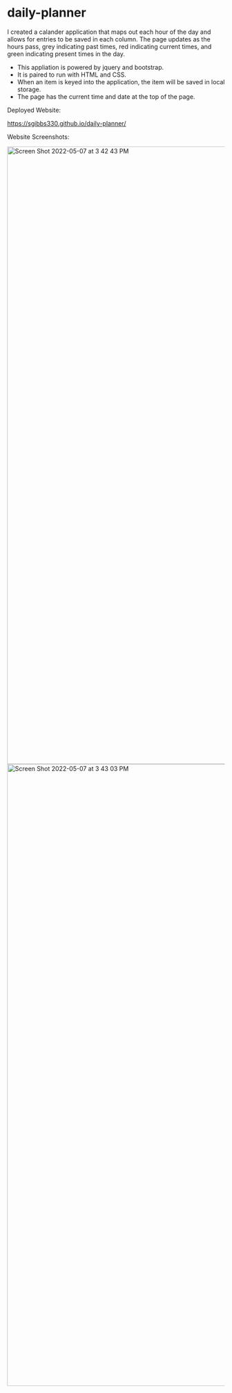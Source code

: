 # daily-planner

I created a calander application that maps out each hour of the day and allows for entries to be saved in each column. The page updates as the hours pass, grey indicating past times, red indicating current times, and green indicating present times in the day. 

- This appliation is powered by jquery and bootstrap. 
- It is paired to run with HTML and CSS.
- When an item is keyed into the application, the item will be saved in local storage.
- The page has the current time and date at the top of the page.

Deployed Website:

https://sgibbs330.github.io/daily-planner/

Website Screenshots:

<img width="1430" alt="Screen Shot 2022-05-07 at 3 42 43 PM" src="https://user-images.githubusercontent.com/101609307/167274241-0ad09a2a-8ad9-4bf8-b5ea-54489d8f907a.png">

<img width="1440" alt="Screen Shot 2022-05-07 at 3 43 03 PM" src="https://user-images.githubusercontent.com/101609307/167274246-e3e76e93-146f-4163-994d-7fa0380dc862.png">

